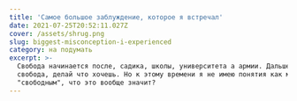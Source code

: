 ```yaml
---
title: 'Самое большое заблуждение, которое я встречал'
date: 2021-07-25T20:52:11.027Z
cover: /assets/shrug.png
slug: biggest-misconception-i-experienced
category: на подумать
excerpt: >-
  Свобода начинается после, садика, школы, университета а армии. Дальше --
  свобода, делай что хочешь. Но к этому времени я не имею понятия как мне быть
  "свободным", что это вообще значит?
---
```

 
